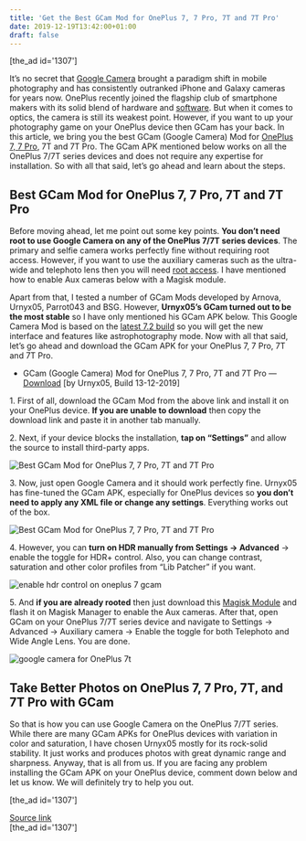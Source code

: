 ```yaml
---
title: 'Get the Best GCam Mod for OnePlus 7, 7 Pro, 7T and 7T Pro'
date: 2019-12-19T13:42:00+01:00
draft: false
---
```


\[the\_ad id='1307'\]  
  

  

It’s no secret that [Google Camera](https://beebom.com/install-google-camera-mod/) brought a paradigm shift in mobile photography and has consistently outranked iPhone and Galaxy cameras for years now. OnePlus recently joined the flagship club of smartphone makers with its solid blend of hardware and [software](https://beebom.com/oxygenos-9-5-india-features/). But when it comes to optics, the camera is still its weakest point. However, if you want to up your photography game on your OnePlus device then GCam has your back. In this article, we bring you the best GCam (Google Camera) Mod for [OnePlus 7, 7 Pro](https://beebom.com/oneplus-7-vs-oneplus-7-pro/), 7T and 7T Pro. The GCam APK mentioned below works on all the OnePlus 7/7T series devices and does not require any expertise for installation. So with all that said, let’s go ahead and learn about the steps.  

Best GCam Mod for OnePlus 7, 7 Pro, 7T and 7T Pro
-------------------------------------------------

  

Before moving ahead, let me point out some key points. **You don’t need root to use Google Camera on any of the OnePlus 7/7T series devices**. The primary and selfie camera works perfectly fine without requiring root access. However, if you want to use the auxiliary cameras such as the ultra-wide and telephoto lens then you will need [root access](https://beebom.com/how-install-use-magisk-android/). I have mentioned how to enable Aux cameras below with a Magisk module.  

Apart from that, I tested a number of GCam Mods developed by Arnova, Urnyx05, Parrot043 and BSG. However, **Urnyx05’s GCam turned out to be the most stable** so I have only mentioned his GCam APK below. This Google Camera Mod is based on the [latest 7.2 build](https://beebom.com/how-get-google-camera-7-0-gcam-any-android-device/) so you will get the new interface and features like astrophotography mode. Now with all that said, let’s go ahead and download the GCam APK for your OnePlus 7, 7 Pro, 7T and 7T Pro.  

*   GCam (Google Camera) Mod for OnePlus 7, 7 Pro, 7T and 7T Pro — [Download](https://f.celsoazevedo.com/file/cfiles/gcm1/GCam_7.2.010_Urnyx05-v1.6.apk) \[by Urnyx05, Build 13-12-2019\]
  

1\. First of all, download the GCam Mod from the above link and install it on your OnePlus device. **If you are unable to download** then copy the download link and paste it in another tab manually.  

2\. Next, if your device blocks the installation, **tap on “Settings”** and allow the source to install third-party apps.  

![Best GCam Mod for OnePlus 7, 7 Pro, 7T and 7T Pro](https://beebom.com/wp-content/uploads/2019/12/1-6.jpg)

3\. Now, just open Google Camera and it should work perfectly fine. Urnyx05 has fine-tuned the GCam APK, especially for OnePlus devices so **you don’t need to apply any XML file or change any settings**. Everything works out of the box.  

![Best GCam Mod for OnePlus 7, 7 Pro, 7T and 7T Pro](https://beebom.com/wp-content/uploads/2019/12/2-5.jpg)

4\. However, you can **turn on HDR manually from Settings -> Advanced** -> enable the toggle for HDR+ control. Also, you can change contrast, saturation and other color profiles from “Lib Patcher” if you want.

  
  

  

![enable hdr control on oneplus 7 gcam](https://beebom.com/wp-content/uploads/2019/12/3-2.jpg)

5\. And **if you are already rooted** then just download this [Magisk Module](https://drive.google.com/file/d/15f7OE7OzpuDKERdgSVI_20Kx_sj_X3iS/view?usp=sharing) and flash it on Magisk Manager to enable the Aux cameras. After that, open GCam on your OnePlus 7/7T series device and navigate to Settings -> Advanced -> Auxiliary camera -> Enable the toggle for both Telephoto and Wide Angle Lens. You are done.  

![google camera for OnePlus 7t](https://beebom.com/wp-content/uploads/2019/12/4.jpg)

Take Better Photos on OnePlus 7, 7 Pro, 7T, and 7T Pro with GCam
----------------------------------------------------------------

  

So that is how you can use Google Camera on the OnePlus 7/7T series. While there are many GCam APKs for OnePlus devices with variation in color and saturation, I have chosen Urnyx05 mostly for its rock-solid stability. It just works and produces photos with great dynamic range and sharpness. Anyway, that is all from us. If you are facing any problem installing the GCam APK on your OnePlus device, comment down below and let us know. We will definitely try to help you out.  

  
  
\[the\_ad id='1307'\]  
  
[Source link](https://beebom.com/get-the-best-gcam-mod-for-oneplus-7-7-pro-7t-and-7t-pro/)  
\[the\_ad id='1307'\]